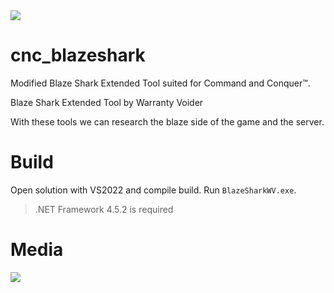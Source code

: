 <img src="https://i.ibb.co/PF3B9qn/logo.png">

# cnc_blazeshark
Modified Blaze Shark Extended Tool suited for Command and Conquer™.

Blaze Shark Extended Tool by Warranty Voider

With these tools we can research the blaze side of the game and the server.

# Build
Open solution with VS2022 and compile build. Run `BlazeSharkWV.exe`.
> .NET Framework 4.5.2 is required

# Media

<img src="https://i.ibb.co/5k0DY3b/Blaze-Shark-WVExample.png">
